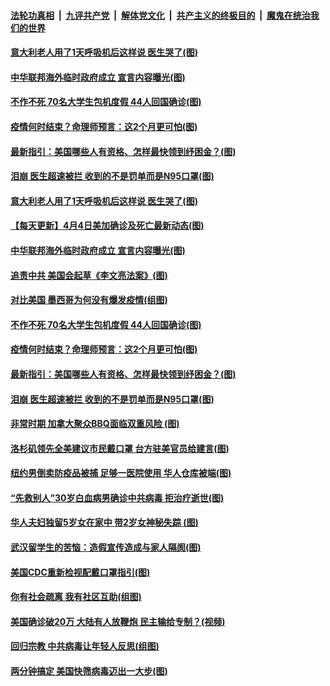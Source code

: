 

####  [法轮功真相](../../../../basic/blob/master/README.md?t=04050530) &nbsp;|&nbsp; [九评共产党](../../../../9ping.md/blob/master/README.md?t=04050530) &nbsp;|&nbsp; [解体党文化](../../../../jtdwh.md/blob/master/README.md?t=04050530)  &nbsp;|&nbsp; [共产主义的终极目的](../../../../gczydzjmd.md/blob/master/README.md?t=04050530) &nbsp;|&nbsp; [魔鬼在统治我们的世界](../../../../mgztzwmdsj.md/blob/master/README.md?t=04050530) 

#### [意大利老人用了1天呼吸机后这样说 医生哭了(图)](../pages/p3/928548.md?t=04050530) 

#### [中华联邦海外临时政府成立 宣言内容曝光(图)](../pages/p3/928589.md?t=04050530) 

#### [不作不死 70名大学生包机度假 44人回国确诊(图)](../pages/p3/928518.md?t=04050530) 

#### [疫情何时结束？命理师预言：这2个月更可怕(图)](../pages/p3/928515.md?t=04050530) 

#### [最新指引：美国哪些人有资格、怎样最快领到纾困金？(图)](../pages/p3/928513.md?t=04050530) 

#### [泪崩 医生超速被拦 收到的不是罚单而是N95口罩(图)](../pages/p3/928512.md?t=04050530) 

#### [意大利老人用了1天呼吸机后这样说 医生哭了(图)](../pages/p3/928548.md?t=04050530) 

#### [【每天更新】4月4日美加确诊及死亡最新动态(图)](../pages/p3/928262.md?t=04050530) 

#### [中华联邦海外临时政府成立 宣言内容曝光(图)](../pages/p3/928589.md?t=04050530) 

#### [追责中共 美国会起草《李文亮法案》(图)](../pages/p3/928581.md?t=04050530) 

#### [对比美国 墨西哥为何没有爆发疫情(组图)](../pages/p3/928550.md?t=04050530) 

#### [不作不死 70名大学生包机度假 44人回国确诊(图)](../pages/p3/928518.md?t=04050530) 

#### [疫情何时结束？命理师预言：这2个月更可怕(图)](../pages/p3/928515.md?t=04050530) 

#### [最新指引：美国哪些人有资格、怎样最快领到纾困金？(图)](../pages/p3/928513.md?t=04050530) 

#### [泪崩 医生超速被拦 收到的不是罚单而是N95口罩(图)](../pages/p3/928512.md?t=04050530) 

#### [非常时期 加拿大聚众BBQ面临双重风险 (图)](../pages/p3/928457.md?t=04050530) 

#### [洛杉矶领先全美建议市民戴口罩 台方驻美官员给建言(图)](../pages/p3/928443.md?t=04050530) 

#### [纽约男倒卖防疫品被捕 足够一医院使用 华人仓库被端(图)](../pages/p3/928419.md?t=04050530) 

#### [“先救别人”30岁白血病男确诊中共病毒 拒治疗逝世(图)](../pages/p3/928417.md?t=04050530) 

#### [华人夫妇独留5岁女在家中 带2岁女神秘失踪 (图)](../pages/p3/928390.md?t=04050530) 

#### [武汉留学生的苦恼：造假宣传造成与家人隔阂(图)](../pages/p3/928383.md?t=04050530) 

#### [美国CDC重新检视配戴口罩指引(图)](../pages/p3/928330.md?t=04050530) 

#### [你有社会疏离 我有社区互助(组图)](../pages/p3/928222.md?t=04050530) 

#### [美国确诊破20万 大陆有人放鞭炮 民主输给专制？(视频)](../pages/p3/928307.md?t=04050530) 

#### [回归宗教 中共病毒让年轻人反思(组图)](../pages/p3/928321.md?t=04050530) 

#### [两分钟搞定 美国快筛病毒迈出一大步(图)](../pages/p3/928305.md?t=04050530) 

